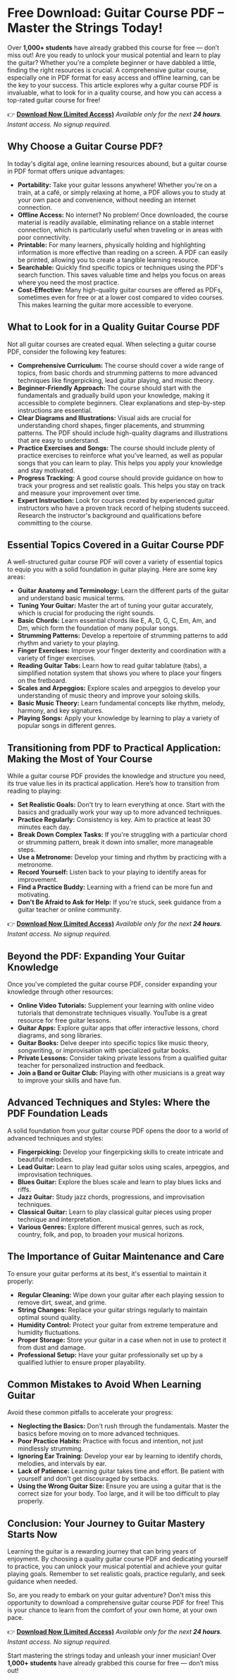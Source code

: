 # Free Download: Guitar Course PDF – Master the Strings Today!

Over **1,000+ students** have already grabbed this course for free — don’t miss out! Are you ready to unlock your musical potential and learn to play the guitar? Whether you're a complete beginner or have dabbled a little, finding the right resources is crucial. A comprehensive guitar course, especially one in PDF format for easy access and offline learning, can be the key to your success. This article explores why a guitar course PDF is invaluable, what to look for in a quality course, and how you can access a top-rated guitar course for free!

👉 [**Download Now (Limited Access)**](https://udemywork.com/guitar-course-pdf)
_Available only for the next **24 hours**. Instant access. No signup required._

## Why Choose a Guitar Course PDF?

In today's digital age, online learning resources abound, but a guitar course in PDF format offers unique advantages:

*   **Portability:** Take your guitar lessons anywhere! Whether you're on a train, at a café, or simply relaxing at home, a PDF allows you to study at your own pace and convenience, without needing an internet connection.
*   **Offline Access:** No internet? No problem! Once downloaded, the course material is readily available, eliminating reliance on a stable internet connection, which is particularly useful when traveling or in areas with poor connectivity.
*   **Printable:** For many learners, physically holding and highlighting information is more effective than reading on a screen. A PDF can easily be printed, allowing you to create a tangible learning resource.
*   **Searchable:** Quickly find specific topics or techniques using the PDF's search function. This saves valuable time and helps you focus on areas where you need the most practice.
*   **Cost-Effective:** Many high-quality guitar courses are offered as PDFs, sometimes even for free or at a lower cost compared to video courses. This makes learning the guitar more accessible to everyone.

## What to Look for in a Quality Guitar Course PDF

Not all guitar courses are created equal. When selecting a guitar course PDF, consider the following key features:

*   **Comprehensive Curriculum:** The course should cover a wide range of topics, from basic chords and strumming patterns to more advanced techniques like fingerpicking, lead guitar playing, and music theory.
*   **Beginner-Friendly Approach:** The course should start with the fundamentals and gradually build upon your knowledge, making it accessible to complete beginners. Clear explanations and step-by-step instructions are essential.
*   **Clear Diagrams and Illustrations:** Visual aids are crucial for understanding chord shapes, finger placements, and strumming patterns. The PDF should include high-quality diagrams and illustrations that are easy to understand.
*   **Practice Exercises and Songs:** The course should include plenty of practice exercises to reinforce what you've learned, as well as popular songs that you can learn to play. This helps you apply your knowledge and stay motivated.
*   **Progress Tracking:** A good course should provide guidance on how to track your progress and set realistic goals. This helps you stay on track and measure your improvement over time.
*   **Expert Instruction:** Look for courses created by experienced guitar instructors who have a proven track record of helping students succeed. Research the instructor's background and qualifications before committing to the course.

## Essential Topics Covered in a Guitar Course PDF

A well-structured guitar course PDF will cover a variety of essential topics to equip you with a solid foundation in guitar playing. Here are some key areas:

*   **Guitar Anatomy and Terminology:** Learn the different parts of the guitar and understand basic musical terms.
*   **Tuning Your Guitar:** Master the art of tuning your guitar accurately, which is crucial for producing the right sounds.
*   **Basic Chords:** Learn essential chords like E, A, D, G, C, Em, Am, and Dm, which form the foundation of many popular songs.
*   **Strumming Patterns:** Develop a repertoire of strumming patterns to add rhythm and variety to your playing.
*   **Finger Exercises:** Improve your finger dexterity and coordination with a variety of finger exercises.
*   **Reading Guitar Tabs:** Learn how to read guitar tablature (tabs), a simplified notation system that shows you where to place your fingers on the fretboard.
*   **Scales and Arpeggios:** Explore scales and arpeggios to develop your understanding of music theory and improve your soloing skills.
*   **Basic Music Theory:** Learn fundamental concepts like rhythm, melody, harmony, and key signatures.
*   **Playing Songs:** Apply your knowledge by learning to play a variety of popular songs in different genres.

## Transitioning from PDF to Practical Application: Making the Most of Your Course

While a guitar course PDF provides the knowledge and structure you need, its true value lies in its practical application. Here’s how to transition from reading to playing:

*   **Set Realistic Goals:** Don't try to learn everything at once. Start with the basics and gradually work your way up to more advanced techniques.
*   **Practice Regularly:** Consistency is key. Aim to practice at least 30 minutes each day.
*   **Break Down Complex Tasks:** If you're struggling with a particular chord or strumming pattern, break it down into smaller, more manageable steps.
*   **Use a Metronome:** Develop your timing and rhythm by practicing with a metronome.
*   **Record Yourself:** Listen back to your playing to identify areas for improvement.
*   **Find a Practice Buddy:** Learning with a friend can be more fun and motivating.
*   **Don't Be Afraid to Ask for Help:** If you're stuck, seek guidance from a guitar teacher or online community.

👉 [**Download Now (Limited Access)**](https://udemywork.com/guitar-course-pdf)
_Available only for the next **24 hours**. Instant access. No signup required._

## Beyond the PDF: Expanding Your Guitar Knowledge

Once you've completed the guitar course PDF, consider expanding your knowledge through other resources:

*   **Online Video Tutorials:** Supplement your learning with online video tutorials that demonstrate techniques visually. YouTube is a great resource for free guitar lessons.
*   **Guitar Apps:** Explore guitar apps that offer interactive lessons, chord diagrams, and song libraries.
*   **Guitar Books:** Delve deeper into specific topics like music theory, songwriting, or improvisation with specialized guitar books.
*   **Private Lessons:** Consider taking private lessons from a qualified guitar teacher for personalized instruction and feedback.
*   **Join a Band or Guitar Club:** Playing with other musicians is a great way to improve your skills and have fun.

## Advanced Techniques and Styles: Where the PDF Foundation Leads

A solid foundation from your guitar course PDF opens the door to a world of advanced techniques and styles:

*   **Fingerpicking:** Develop your fingerpicking skills to create intricate and beautiful melodies.
*   **Lead Guitar:** Learn to play lead guitar solos using scales, arpeggios, and improvisation techniques.
*   **Blues Guitar:** Explore the blues scale and learn to play blues licks and riffs.
*   **Jazz Guitar:** Study jazz chords, progressions, and improvisation techniques.
*   **Classical Guitar:** Learn to play classical guitar pieces using proper technique and interpretation.
*   **Various Genres:** Explore different musical genres, such as rock, country, folk, and pop, to broaden your musical horizons.

## The Importance of Guitar Maintenance and Care

To ensure your guitar performs at its best, it's essential to maintain it properly:

*   **Regular Cleaning:** Wipe down your guitar after each playing session to remove dirt, sweat, and grime.
*   **String Changes:** Replace your guitar strings regularly to maintain optimal sound quality.
*   **Humidity Control:** Protect your guitar from extreme temperature and humidity fluctuations.
*   **Proper Storage:** Store your guitar in a case when not in use to protect it from dust and damage.
*   **Professional Setup:** Have your guitar professionally set up by a qualified luthier to ensure proper playability.

## Common Mistakes to Avoid When Learning Guitar

Avoid these common pitfalls to accelerate your progress:

*   **Neglecting the Basics:** Don't rush through the fundamentals. Master the basics before moving on to more advanced techniques.
*   **Poor Practice Habits:** Practice with focus and intention, not just mindlessly strumming.
*   **Ignoring Ear Training:** Develop your ear by learning to identify chords, melodies, and intervals by ear.
*   **Lack of Patience:** Learning guitar takes time and effort. Be patient with yourself and don't get discouraged by setbacks.
*   **Using the Wrong Guitar Size:** Ensure you are using a guitar that is the correct size for your body. Too large, and it will be too difficult to play properly.

## Conclusion: Your Journey to Guitar Mastery Starts Now

Learning the guitar is a rewarding journey that can bring years of enjoyment. By choosing a quality guitar course PDF and dedicating yourself to practice, you can unlock your musical potential and achieve your guitar playing goals. Remember to set realistic goals, practice regularly, and seek guidance when needed.

So, are you ready to embark on your guitar adventure? Don't miss this opportunity to download a comprehensive guitar course PDF for free! This is your chance to learn from the comfort of your own home, at your own pace.

👉 [**Download Now (Limited Access)**](https://udemywork.com/guitar-course-pdf)
_Available only for the next **24 hours**. Instant access. No signup required._

Start mastering the strings today and unleash your inner musician! Over **1,000+ students** have already grabbed this course for free — don’t miss out!
